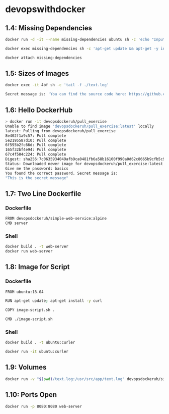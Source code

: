 # devopswithdocker

## 1.4: Missing Dependencies

```bash
docker run -d -it --name missing-dependencies ubuntu sh -c 'echo "Input website:"; read website; echo "Searching.."; sleep 1; curl http://$website;'

docker exec missing-dependencies sh -c 'apt-get update && apt-get -y install curl'

docker attach missing-dependencies    
```


## 1.5: Sizes of Images

```bash
docker exec -it 4bf sh -c 'tail -f ./text.log'
```

```bash
Secret message is: 'You can find the source code here: https://github.com/docker-hy'
```
## 1.6: Hello DockerHub

```bash
> docker run -it devopsdockeruh/pull_exercise
Unable to find image 'devopsdockeruh/pull_exercise:latest' locally
latest: Pulling from devopsdockeruh/pull_exercise
8e402f1a9c57: Pull complete 
5e2195587d10: Pull complete 
6f595b2fc66d: Pull complete 
165f32bf4e94: Pull complete 
67c4f504c224: Pull complete 
Digest: sha256:7c0635934049afb9ca0481fb6a58b16100f990a0d62c8665b9cfb5c9ada8a99f
Status: Downloaded newer image for devopsdockeruh/pull_exercise:latest
Give me the password: basics
You found the correct password. Secret message is:
"This is the secret message"
```
## 1.7: Two Line Dockerfile

### Dockerfile
```bash
FROM devopsdockeruh/simple-web-service:alpine
CMD server
```
### Shell
```bash
docker build . -t web-server
docker run web-server
```

## 1.8: Image for Script

### Dockerfile
```bash
FROM ubuntu:18.04

RUN apt-get update; apt-get install -y curl

COPY image-script.sh .

CMD ./image-script.sh
```

### Shell
```bash
docker build . -t ubuntu:curler

docker run -it ubuntu:curler
```


## 1.9: Volumes

```bash
docker run -v "$(pwd)/text.log:/usr/src/app/text.log" devopsdockeruh/simple-web-service
```

## 1.10: Ports Open

```bash
docker run -p 8080:8080 web-server
```

